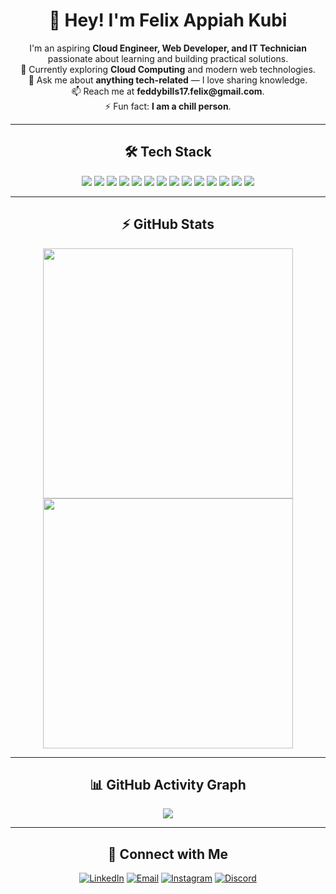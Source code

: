 <h1 align="center">👋 Hey! I'm Felix Appiah Kubi</h1>

<p align="center">
I'm an aspiring <strong>Cloud Engineer, Web Developer, and IT Technician</strong> passionate about learning and building practical solutions.<br>
🌱 Currently exploring <strong>Cloud Computing</strong> and modern web technologies.<br>
💬 Ask me about <strong>anything tech-related</strong> — I love sharing knowledge.<br>
📫 Reach me at <strong>feddybills17.felix@gmail.com</strong>.<br>
⚡ Fun fact: <strong>I am a chill person</strong>.
</p>

---

<h2 align="center">🛠 Tech Stack</h2>

<p align="center">
  <img src="https://img.shields.io/badge/-HTML5-333333?style=for-the-badge&logo=HTML5&logoColor=E34F26" />
  <img src="https://img.shields.io/badge/-CSS3-333333?style=for-the-badge&logo=CSS3&logoColor=1572B6" />
  <img src="https://img.shields.io/badge/-JavaScript-333333?style=for-the-badge&logo=javascript&logoColor=F7DF1E" />
  <img src="https://img.shields.io/badge/-Python-333333?style=for-the-badge&logo=python" />
  <img src="https://img.shields.io/badge/-C%23-333333?style=for-the-badge&logo=c-sharp&logoColor=239120" />
  <img src="https://img.shields.io/badge/-Django-333333?style=for-the-badge&logo=django&logoColor=092E20" />
  <img src="https://img.shields.io/badge/-FastAPI-333333?style=for-the-badge&logo=FastAPI&logoColor=009688" />
  <img src="https://img.shields.io/badge/-React-333333?style=for-the-badge&logo=react&logoColor=61DAFB" />
  <img src="https://img.shields.io/badge/-React%20Native-333333?style=for-the-badge&logo=react&logoColor=61DAFB" />
  <img src="https://img.shields.io/badge/-GitHub-333333?style=for-the-badge&logo=github" />
  <img src="https://img.shields.io/badge/-VS%20Code-333333?style=for-the-badge&logo=visualstudiocode&logoColor=007ACC" />
  <img src="https://img.shields.io/badge/-Bash-333333?style=for-the-badge&logo=gnubash&logoColor=4EAA25" />
  <img src="https://img.shields.io/badge/-AWS-333333?style=for-the-badge&logo=amazonaws&logoColor=FF9900" />
  <img src="https://img.shields.io/badge/-Azure-333333?style=for-the-badge&logo=microsoftazure&logoColor=008AD9" />
</p>

---

<h2 align="center">⚡ GitHub Stats</h2>

<p align="center">
  <img width="400" src="https://github-readme-stats.vercel.app/api?username=MrBills439&show_icons=true&theme=dark&hide_border=true" />
  <img width="400" src="https://streak-stats.demolab.com?user=MrBills439&theme=dark&hide_border=true" />
</p>

---

<h2 align="center">📊 GitHub Activity Graph</h2>

<p align="center">
  <img src="https://github-readme-activity-graph.vercel.app/graph?username=MrBills439&theme=react-dark&hide_border=true&area=true" />
</p>

---

<h2 align="center">🤝 Connect with Me</h2>

<p align="center">
  <a href="https://www.linkedin.com/in/felix-appiah-kubi"><img alt="LinkedIn" src="https://img.shields.io/badge/LinkedIn-Felix%20Appiah%20Kubi-blue?style=for-the-badge&logo=linkedin"></a>
  <a href="mailto:feddybills17.felix@gmail.com"><img alt="Email" src="https://img.shields.io/badge/Email-feddybills17.felix@gmail.com-red?style=for-the-badge&logo=gmail"></a>
  <a href="https://instagram.com/no_profile439"><img alt="Instagram" src="https://img.shields.io/badge/Instagram-no_profile439-purple?style=for-the-badge&logo=instagram"></a>
  <a href="https://discord.gg/GxFVhnQ7"><img alt="Discord" src="https://img.shields.io/badge/Discord-GxFVhnQ7-blueviolet?style=for-the-badge&logo=discord"></a>
</p>
